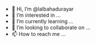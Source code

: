 - 👋 Hi, I’m @lalbahadurayar
- 👀 I’m interested in ...
- 🌱 I’m currently learning ...
- 💞️ I’m looking to collaborate on ...
- 📫 How to reach me ...

<!---
lalbahadurayar/lalbahadurayar is a ✨ special ✨ repository because its `README.md` (this file) appears on your GitHub profile.
You can click the Preview link to take a look at your changes.
--->
